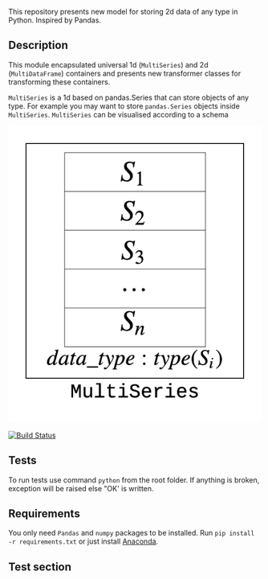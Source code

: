 This repository presents new model for storing 2d data of any type in Python.
Inspired by Pandas.


## Description

This module encapsulated universal 1d (`MultiSeries`) and 2d (`MultiDataFrame`) containers and
presents new transformer classes for transforming these containers.

`MultiSeries` is a 1d based on pandas.Series that can store objects of any type.
For example you may want to store `pandas.Series` objects inside `MultiSeries`.
`MultiSeries` can be visualised according to a schema

![MultiSeries](/examples/imgs/MultiSeries.png)


[![Build Status](https://travis-ci.com/kiraly-group/transformers.svg?token=WzNyjqtwC8PwsMtns62p&branch=master)](https://travis-ci.com/kiraly-group/transformers)

## Tests

To run tests use command ```python``` from the root folder.
If anything is broken, exception will be raised else "OK' is written.

## Requirements

You only need `Pandas` and `numpy` packages to be installed.
Run `pip install -r requirements.txt` or just install [Anaconda](https://www.continuum.io/downloads).

## Test section